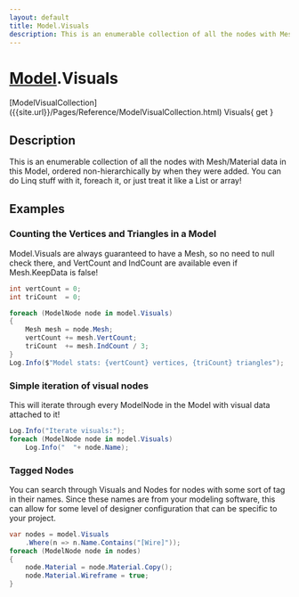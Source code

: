 ```yaml
---
layout: default
title: Model.Visuals
description: This is an enumerable collection of all the nodes with Mesh/Material data in this Model, ordered non-hierarchically by when they were added. You can do Linq stuff with it, foreach it, or just treat it like a List or array!
---
```

# [Model]({{site.url}}/Pages/Reference/Model.html).Visuals

<div class='signature' markdown='1'>
[ModelVisualCollection]({{site.url}}/Pages/Reference/ModelVisualCollection.html) Visuals{ get }
</div>

## Description
This is an enumerable collection of all the nodes with
Mesh/Material data in this Model, ordered non-hierarchically by
when they were added. You can do Linq stuff with it, foreach it, or
just treat it like a List or array!


## Examples

### Counting the Vertices and Triangles in a Model

Model.Visuals are always guaranteed to have a Mesh, so no need to
null check there, and VertCount and IndCount are available even if
Mesh.KeepData is false!
```csharp
int vertCount = 0;
int triCount  = 0;

foreach (ModelNode node in model.Visuals)
{
	Mesh mesh = node.Mesh;
	vertCount += mesh.VertCount;
	triCount  += mesh.IndCount / 3;
}
Log.Info($"Model stats: {vertCount} vertices, {triCount} triangles");
```
### Simple iteration of visual nodes
This will iterate through every ModelNode in the Model with visual
data attached to it!
```csharp
Log.Info("Iterate visuals:");
foreach (ModelNode node in model.Visuals)
	Log.Info("  "+ node.Name);
```
### Tagged Nodes
You can search through Visuals and Nodes for nodes with some sort
of tag in their names. Since these names are from your modeling
software, this can allow for some level of designer configuration
that can be specific to your project.
```csharp
var nodes = model.Visuals
	.Where(n => n.Name.Contains("[Wire]"));
foreach (ModelNode node in nodes)
{
	node.Material = node.Material.Copy();
	node.Material.Wireframe = true;
}
```

